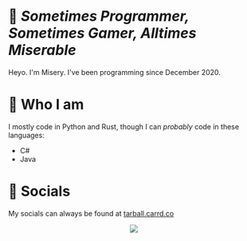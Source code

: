 # :wave: *Sometimes Programmer, Sometimes Gamer, Alltimes Miserable*
Heyo. I'm Misery. I've been programming since December 2020.

# :construction_worker: Who I am
I mostly code in Python and Rust, though I can *probably* code in these languages:
* C#
* Java

# :speech_balloon: Socials
My socials can always be found at [tarball.carrd.co](https://tarball.carrd.co/)

<!-- Lanyard Profile -->
<p align="center">
  <img src="https://lanyard-profile-readme.vercel.app/api/755257427968000065?idleMessage=Off%20to%20somewhere%20worth%20living%20:%3E&theme=dark" onclick="window.location = 'https://discord.com/users/755257427968000065'"> 
</p>
